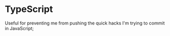 # TypeScript

Useful for preventing me from pushing the quick hacks I'm trying to commit in JavaScript;

